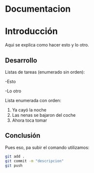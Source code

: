 # Documentacion

# Introducción

Aqui se explica como hacer esto y lo otro.

## Desarrollo

Listas de tareas (enumerado sin orden):

-Esto

-Lo otro

Lista enumerada con orden:

1. Ya cayó la noche
2. Las nenas se bajaron del coche
3. Ahora toca tomar

## Conclusión

Pues eso, pa subir el comando utilizamos:

```bash
git add .
git commit -m "descripcion"
git push
```
